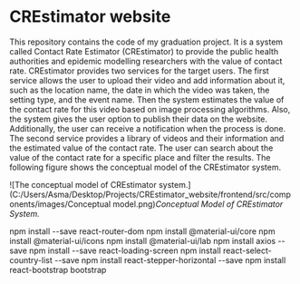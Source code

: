 # CREstimator website

This repository contains the code of my graduation project. It is a system called Contact Rate Estimator (CREstimator) to provide the public health authorities and epidemic modelling researchers with the value of contact rate. CREstimator provides two services for the target users. The first service allows the user to upload their video and add information about it, such as the location name, the date in which the video was taken, the setting type, and the event name. Then the system estimates the value of the contact rate for this video based on image processing algorithms. Also, the system gives the user option to publish their data on the website. Additionally, the user can receive a notification when the process is done. The second service provides a library of videos and their information and the estimated value of the contact rate. The user can search about the value of the contact rate for a specific place and filter the results. The following figure shows the conceptual model of the CREstimator system.


![The conceptual model of CREstimator system.] (C:/Users/Asma/Desktop/Projects/CREstimator_website/frontend/src/components/images/Conceptual model.png)*Conceptual Model of CREstimator System.*

npm install --save react-router-dom
npm install @material-ui/core
npm install @material-ui/icons
npm install @material-ui/lab
npm install axios --save
npm install --save react-loading-screen
npm install react-select-country-list --save
npm install react-stepper-horizontal --save
npm install react-bootstrap bootstrap
